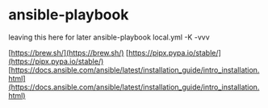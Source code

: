 # ansible-playbook

leaving this here for later
ansible-playbook local.yml -K -vvv

[https://brew.sh/](https://brew.sh/)
[https://pipx.pypa.io/stable/](https://pipx.pypa.io/stable/)
[https://docs.ansible.com/ansible/latest/installation_guide/intro_installation.html](https://docs.ansible.com/ansible/latest/installation_guide/intro_installation.html)
